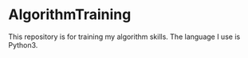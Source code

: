 # AlgorithmTraining
This repository is for training my algorithm skills.
The language I use is Python3.

